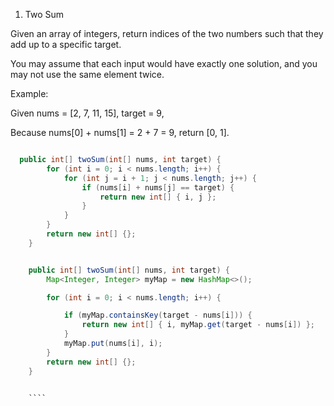 1. Two Sum

Given an array of integers, return indices of the two numbers such that they add up to a specific target.

You may assume that each input would have exactly one solution, and you may not use the same element twice.

Example:

Given nums = [2, 7, 11, 15], target = 9,

Because nums[0] + nums[1] = 2 + 7 = 9,
return [0, 1].

````java my first attemp 52 ms log(n*n)

  public int[] twoSum(int[] nums, int target) {
		for (int i = 0; i < nums.length; i++) {
			for (int j = i + 1; j < nums.length; j++) {
				if (nums[i] + nums[j] == target) {
					return new int[] { i, j };
				}
			}
		}
		return new int[] {};
	}

````


````java 1ms log(N)

	public int[] twoSum(int[] nums, int target) {
		Map<Integer, Integer> myMap = new HashMap<>();

		for (int i = 0; i < nums.length; i++) {

			if (myMap.containsKey(target - nums[i])) {
				return new int[] { i, myMap.get(target - nums[i]) };
			}
			myMap.put(nums[i], i);
		}
		return new int[] {};
	}


	````
